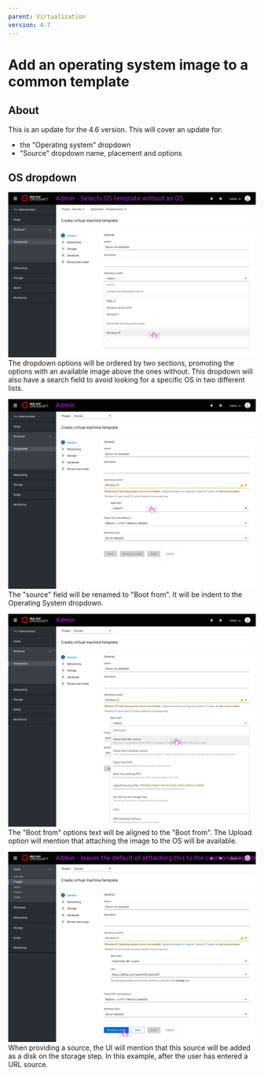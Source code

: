 ```yaml
---
parent: Virtualization
version: 4.7
---
```

# Add an operating system image to a common template

## About

This is an update for the 4.6 version.
This will cover an update for:
- the "Operating system" dropdown
- "Source" dropdown name, placement and options

## OS dropdown

![os dropdown](img/Admin-create-4.7-0-1.jpg)
The dropdown options will be ordered by two sections, promoting the options with an available image above the ones without.
This dropdown will also have a search field to avoid looking for a specific OS in two different lists.

![source dropdown](img/Admin-create-4.7-0-2.jpg)
The "source" field will be renamed to "Boot from".
It will be indent to the Operating System dropdown.

![source dropdown](img/Admin-create-4.7-0-3.jpg)
The "Boot from" options text will be aligned to the "Boot from".
The Upload option will mention that attaching the image to the OS will be available.

![source dropdown](img/Admin-create-4.7-0-4.jpg)
When providing a source, the UI will mention that this source will be added as a disk on the storage step.
In this example, after the user has entered a URL source.
